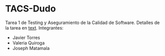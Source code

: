 # TACS-Dudo
Tarea 1 de Testing y Aseguramiento de la Calidad de Software.
Detalles de la tarea en [text](https://github.com/GeoffreyHecht/tarea_dudo_TDD).
Integrantes: 
- Javier Torres
- Valeria Quiroga
- Joseph Matamala
